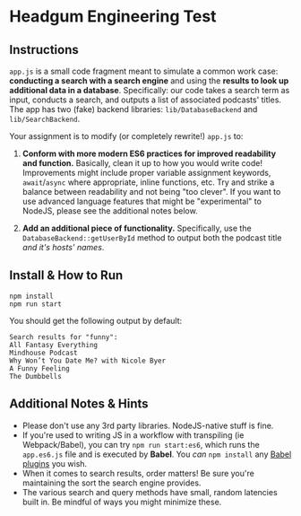 # Headgum Engineering Test

## Instructions

`app.js` is a small code fragment meant to simulate a common work case: **conducting a search with a search engine** and using the **results to look up additional data in a database**. Specifically: our code takes a search term as input, conducts a search, and outputs a list of associated podcasts' titles. The app has two (fake) backend libraries: `lib/DatabaseBackend` and `lib/SearchBackend`. 

Your assignment is to modify (or completely rewrite!) `app.js` to:

 1) **Conform with more modern ES6 practices for improved readability and function.** Basically, clean it up to how you would write code! Improvements might include proper variable assignment keywords, `await`/`async` where appropriate, inline functions, etc. Try and strike a balance between readability and not being "too clever". If you want to use advanced language features that might be "experimental" to NodeJS, please see the additional notes below.

 2) **Add an additional piece of functionality.** Specifically, use the `DatabaseBackend::getUserById` method to output both the podcast title *and it's hosts' names*.

## Install & How to Run

```
npm install
npm run start
```

You should get the following output by default:

```
Search results for "funny":
All Fantasy Everything
Mindhouse Podcast
Why Won’t You Date Me? with Nicole Byer
A Funny Feeling
The Dumbbells
```

## Additional Notes & Hints

 - Please don't use any 3rd party libraries. NodeJS-native stuff is fine.
 - If you're used to writing JS in a workflow with transpiling (ie Webpack/Babel), you can try `npm run start:es6`, which runs the `app.es6.js` file and is executed by **Babel**. You *can* `npm install` any [Babel plugins](https://babeljs.io/docs/en/plugins/) you wish.
 - When it comes to search results, order matters! Be sure you're maintaining the sort the search engine provides.
 - The various search and query methods have small, random latencies built in. Be mindful of ways you might minimize these.
